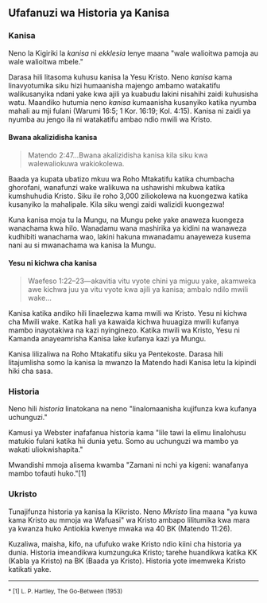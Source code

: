 ## Ufafanuzi wa Historia ya Kanisa

### Kanisa

Neno la Kigiriki la _kanisa_ ni _ekklesia_ lenye maana "wale walioitwa pamoja au wale walioitwa mbele."

Darasa hili litasoma kuhusu kanisa la Yesu Kristo. Neno _kanisa_ kama linavyotumika siku hizi humaanisha majengo ambamo watakatifu walikusanyika ndani yake kwa ajili ya kuabudu lakini nisahihi zaidi kuhusisha watu. Maandiko hutumia neno _kanisa_ kumaanisha kusanyiko katika nyumba mahali au mji fulani (Warumi 16:5; 1 Kor. 16:19; Kol. 4:15). Kanisa ni zaidi ya nyumba au jengo ila ni watakatifu ambao ndio mwili wa Kristo.

#### Bwana akalizidisha kanisa

> Matendo 2:47&hellip;Bwana akalizidisha kanisa kila siku kwa walewaliokuwa wakiokolewa.

Baada ya kupata ubatizo mkuu wa Roho Mtakatifu katika chumbacha ghorofani, wanafunzi wake walikuwa na ushawishi mkubwa katika kumshuhudia Kristo. Siku ile roho 3,000 ziliokolewa na kuongezwa katika kusanyiko la mahalipale. Kila siku wengi zaidi walizidi kuongezwa!

Kuna kanisa moja tu la Mungu, na Mungu peke yake anaweza kuongeza wanachama kwa hilo. Wanadamu wana mashirika ya kidini na wanaweza kudhibiti wanachama wao, lakini hakuna mwanadamu anayeweza kusema nani au si mwanachama wa kanisa la Mungu.

#### Yesu ni kichwa cha kanisa

> Waefeso 1:22&ndash;23&mdash;akavitia vitu vyote chini ya miguu yake, akamweka awe kichwa juu ya vitu vyote kwa ajili ya kanisa; ambalo ndilo mwili wake&hellip;

Kanisa katika andiko hili linaelezwa kama mwili wa Kristo. Yesu ni kichwa cha Mwili wake. Katika hali ya kawaida kichwa huuagiza mwili kufanya mambo inayotakiwa na kazi nyinginezo. Katika mwili wa Kristo, Yesu ni Kamanda anayeamrisha Kanisa lake kufanya kazi ya Mungu.

Kanisa lilizaliwa na Roho Mtakatifu siku ya Pentekoste. Darasa hili litajumlisha somo la kanisa la mwanzo la Matendo hadi Kanisa letu la kipindi hiki cha sasa.

### Historia

Neno hili _historia_ linatokana na neno "linalomaanisha kujifunza kwa kufanya uchunguzi."

Kamusi ya Webster inafafanua historia kama "lile tawi la elimu linalohusu matukio fulani katika hii dunia yetu. Somo au uchunguzi wa mambo ya wakati uliokwishapita."

Mwandishi mmoja alisema kwamba "Zamani ni nchi ya kigeni: wanafanya mambo tofauti huko."[1]

### Ukristo

Tunajifunza historia ya kanisa la Kikristo. Neno _Mkristo_ lina maana "ya kuwa kama Kristo au mmoja wa Wafuasi" wa Kristo ambapo lilitumika kwa mara ya kwanza huko Antiokia kwenye mwaka wa 40 BK (Matendo 11:26).

Kuzaliwa, maisha, kifo, na ufufuko wake Kristo ndio kiini cha historia ya dunia. Historia imeandikwa kumzunguka Kristo; tarehe huandikwa katika KK (Kabla ya Kristo) na BK (Baada ya Kristo). Historia yote imemweka Kristo katikati yake.

---

<small>
* [1] L. P. Hartley, The Go-Between (1953)
</small>
